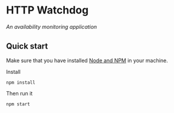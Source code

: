 # HTTP Watchdog
###### An availability monitoring application

## Quick start

Make sure that you have installed [Node and NPM](https://nodejs.org/en/) in your machine.

Install

```
npm install
```

Then run it

```
npm start
